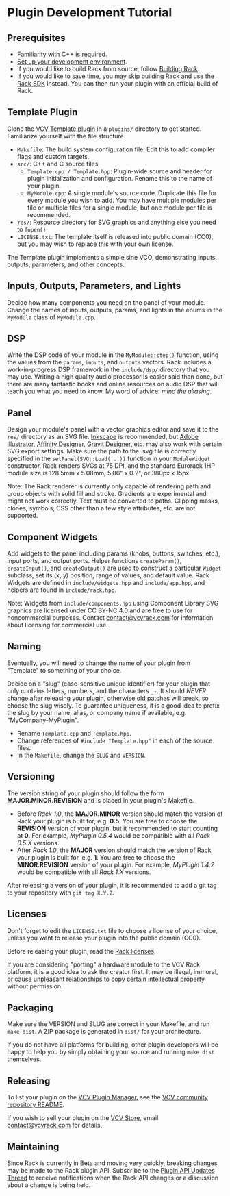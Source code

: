 # Plugin Development Tutorial

## Prerequisites

- Familiarity with C++ is required.
- [Set up your development environment](Building.html#setting-up-your-development-environment).
- If you would like to build Rack from source, follow [Building Rack](Building.html#building-rack).
- If you would like to save time, you may skip building Rack and use the [Rack SDK](https://github.com/VCVRack/Rack/issues/258#issuecomment-405119759) instead. You can then run your plugin with an official build of Rack.

## Template Plugin

Clone the [VCV Template plugin](https://github.com/VCVRack/Template) in a `plugins/` directory to get started. Familiarize yourself with the file structure.

- `Makefile`: The build system configuration file. Edit this to add compiler flags and custom targets.
- `src/`: C++ and C source files
	- `Template.cpp / Template.hpp`: Plugin-wide source and header for plugin initialization and configuration. Rename this to the name of your plugin.
	- `MyModule.cpp`: A single module's source code. Duplicate this file for every module you wish to add. You may have multiple modules per file or multiple files for a single module, but one module per file is recommended.
- `res/`: Resource directory for SVG graphics and anything else you need to `fopen()`
- `LICENSE.txt`: The template itself is released into public domain (CC0), but you may wish to replace this with your own license.

The Template plugin implements a simple sine VCO, demonstrating inputs, outputs, parameters, and other concepts.

## Inputs, Outputs, Parameters, and Lights

Decide how many components you need on the panel of your module.
Change the names of inputs, outputs, params, and lights in the enums in the `MyModule` class of `MyModule.cpp`.

## DSP

Write the DSP code of your module in the `MyModule::step()` function, using the values from the `params`, `inputs`, and `outputs` vectors.
Rack includes a work-in-progress DSP framework in the `include/dsp/` directory that you may use.
Writing a high quality audio processor is easier said than done, but there are many fantastic books and online resources on audio DSP that will teach you what you need to know.
My word of advice: *mind the aliasing*.

## Panel

Design your module's panel with a vector graphics editor and save it to the `res/` directory as an SVG file.
[Inkscape](https://inkscape.org/en/) is recommended, but [Adobe Illustrator](https://www.adobe.com/products/illustrator.html), [Affinity Designer](https://affinity.serif.com/en-gb/designer/), [Gravit Designer](https://www.designer.io/), etc. may also work with certain SVG export settings.
Make sure the path to the .svg file is correctly specified in the `setPanel(SVG::Load(...))` function in your `ModuleWidget` constructor.
Rack renders SVGs at 75 DPI, and the standard Eurorack 1HP module size is 128.5mm x 5.08mm, 5.06" x 0.2", or 380px x 15px.

Note: The Rack renderer is currently only capable of rendering path and group objects with solid fill and stroke. Gradients are experimental and might not work correctly. Text must be converted to paths. Clipping masks, clones, symbols, CSS other than a few style attributes, etc. are not supported.

## Component Widgets

Add widgets to the panel including params (knobs, buttons, switches, etc.), input ports, and output ports.
Helper functions `createParam()`, `createInput()`, and `createOutput()` are used to construct a particular `Widget` subclass, set its (x, y) position, range of values, and default value.
Rack Widgets are defined in `include/widgets.hpp` and `include/app.hpp`, and helpers are found in `include/rack.hpp`.

Note: Widgets from `include/components.hpp` using Component Library SVG graphics are licensed under CC BY-NC 4.0 and are free to use for noncommercial purposes.
Contact contact@vcvrack.com for information about licensing for commercial use.

## Naming

Eventually, you will need to change the name of your plugin from "Template" to something of your choice.

Decide on a "slug" (case-sensitive unique identifier) for your plugin that only contains letters, numbers, and the characters `_-`.
It should *NEVER* change after releasing your plugin, otherwise old patches will break, so choose the slug wisely.
To guarantee uniqueness, it is a good idea to prefix the slug by your name, alias, or company name if available, e.g. "MyCompany-MyPlugin".

- Rename `Template.cpp` and `Template.hpp`.
- Change references of `#include "Template.hpp"` in each of the source files.
- In the `Makefile`, change the `SLUG` and `VERSION`.

## Versioning

The version string of your plugin should follow the form **MAJOR.MINOR.REVISION** and is placed in your plugin's Makefile.

- Before *Rack 1.0*, the **MAJOR.MINOR** version should match the version of Rack your plugin is built for, e.g. **0.5**.
You are free to choose the **REVISION** version of your plugin, but it recommended to start counting at **0**.
For example, *MyPlugin 0.5.4* would be compatible with all *Rack 0.5.X* versions.
- After *Rack 1.0*, the **MAJOR** version should match the version of Rack your plugin is built for, e.g. **1**.
You are free to choose the **MINOR.REVISION** version of your plugin.
For example, *MyPlugin 1.4.2* would be compatible with all *Rack 1.X* versions.

After releasing a version of your plugin, it is recommended to add a git tag to your repository with `git tag X.Y.Z`.

## Licenses

Don't forget to edit the `LICENSE.txt` file to choose a license of your choice, unless you want to release your plugin into the public domain (CC0).

Before releasing your plugin, read the [Rack licenses](https://github.com/VCVRack/Rack#licenses).

If you are considering "porting" a hardware module to the VCV Rack platform, it is a good idea to ask the creator first.
It may be illegal, immoral, or cause unpleasant relationships to copy certain intellectual property without permission.

## Packaging

Make sure the VERSION and SLUG are correct in your Makefile, and run `make dist`.
A ZIP package is generated in `dist/` for your architecture.

If you do not have all platforms for building, other plugin developers will be happy to help you by simply obtaining your source and running `make dist` themselves.

## Releasing

To list your plugin on the [VCV Plugin Manager](https://vcvrack.com/plugins.html), see the [VCV community repository README](https://github.com/VCVRack/community#for-plugin-developers).

If you wish to sell your plugin on the [VCV Store](https://vcvrack.com/plugins.html), email contact@vcvrack.com for details.

## Maintaining

Since Rack is currently in Beta and moving very quickly, breaking changes may be made to the Rack plugin API.
Subscribe to the [Plugin API Updates Thread](https://github.com/VCVRack/Rack/issues/258) to receive notifications when the Rack API changes or a discussion about a change is being held.
